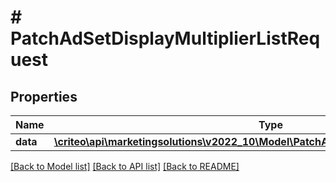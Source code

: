 # # PatchAdSetDisplayMultiplierListRequest

## Properties

Name | Type | Description | Notes
------------ | ------------- | ------------- | -------------
**data** | [**\criteo\api\marketingsolutions\v2022_10\Model\PatchAdSetDisplayMultiplierResource[]**](PatchAdSetDisplayMultiplierResource.md) |  | [optional]

[[Back to Model list]](../../README.md#models) [[Back to API list]](../../README.md#endpoints) [[Back to README]](../../README.md)
